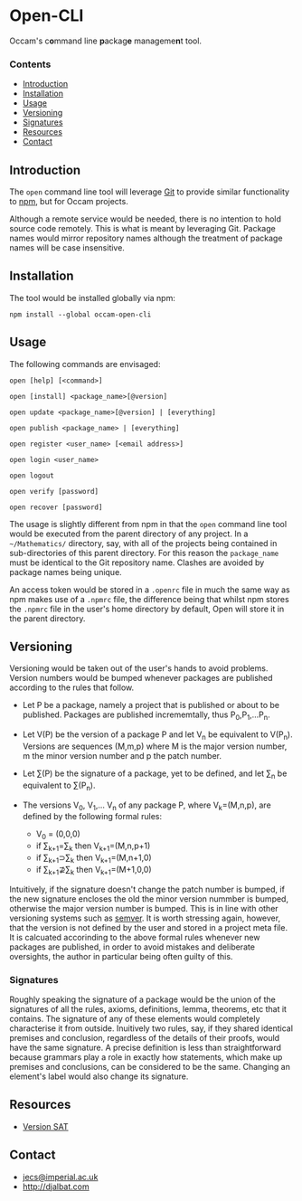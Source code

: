 # Open-CLI

Occam's c**o**mmand line **p**ackag**e** manageme**n**t tool.

### Contents

- [Introduction](#introduction)
- [Installation](#installation)
- [Usage](#usage)
- [Versioning](#versioning)
- [Signatures](#signatures)
- [Resources](#resources)
- [Contact](#contact)

## Introduction

The `open` command line tool will leverage [Git](https://git-scm.com/) to provide similar functionality to [npm](https://www.npmjs.com/), but for Occam projects.

Although a remote service would be needed, there is no intention to hold source code remotely. This is what is meant by leveraging Git. Package names would mirror repository names although the treatment of package names will be case insensitive.

## Installation

The tool would be installed globally via npm:

    npm install --global occam-open-cli

## Usage

The following commands are envisaged:

    open [help] [<command>]

    open [install] <package_name>[@version]

    open update <package_name>[@version] | [everything]

    open publish <package_name> | [everything]

    open register <user_name> [<email address>]

    open login <user_name>

    open logout

    open verify [password]

    open recover [password]

The usage is slightly different from npm in that the `open` command line tool would be executed from the parent directory of any project. In a `~/Mathematics/` directory, say, with all of the projects being contained in sub-directories of this parent directory. For this reason the `package_name` must be identical to the Git repository name. Clashes are avoided by package names being unique.

An access token would be stored in a `.openrc` file in much the same way as npm makes use of a `.npmrc` file, the difference being that whilst npm stores the `.npmrc` file in the user's home directory by default, Open will store it in the parent directory.

## Versioning

Versioning would be taken out of the user's hands to avoid problems. Version numbers would be bumped whenever packages are published according to the rules that follow.

* Let P be a package, namely a project that is published or about to be published. Packages are published incrememtally, thus P<sub>0</sub>,P<sub>1</sub>,...P<sub>n</sub>. 

* Let V(P) be the version of a package P and let V<sub>n</sub> be equivalent to V(P<sub>n</sub>). Versions are sequences (M,m,p) where M is the major version number, m the minor version number and p the patch number. 

* Let ∑(P) be the signature of a package, yet to be defined, and let ∑<sub>n</sub> be equivalent to ∑(P<sub>n</sub>).

* The versions V<sub>0</sub>, V<sub>1</sub>,... V<sub>n</sub> of any package P, where V<sub>k</sub>=(M,n,p), are defined by the following formal rules:
  - V<sub>0</sub> = (0,0,0)
  - if ∑<sub>k+1</sub>=∑<sub>k</sub> then V<sub>k+1</sub>=(M,n,p+1)
  - if ∑<sub>k+1</sub>⊃∑<sub>k</sub> then V<sub>k+1</sub>=(M,n+1,0)
  - if ∑<sub>k+1</sub>⊉∑<sub>k</sub> then V<sub>k+1</sub>=(M+1,0,0)
  
Intuitively, if the signature doesn't change the patch number is bumped, if the new signature encloses the old the minor version nummber is bumped, otherwise the major version number is bumped. This is in line with other versioning systems such as [semver](http://semver.org/). It is worth stressing again, however, that the version is not defined by the user and stored in a project meta file. It is calcuated accorinding to the above formal rules whenever new packages are published, in order to avoid mistakes and deliberate oversights, the author in particular being often guilty of this.

### Signatures

Roughly speaking the signature of a package would be the union of the signatures of all the rules, axioms, definitions, lemma, theorems, etc that it contains. The signature of any of these elements would completely characterise it from outside. Inuitively two rules, say, if they shared identical premises and conclusion, regardless of the details of their proofs, would have the same signature. A precise definition is less than straightforward because grammars play a role in exactly how statements, which make up premises and conclusions, can be considered to be the same. Changing an element's label would also change its signature.

## Resources

* [Version SAT](https://research.swtch.com/version-sat)

## Contact

* jecs@imperial.ac.uk
* http://djalbat.com
